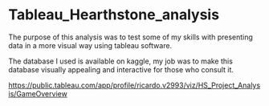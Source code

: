 # Tableau_Hearthstone_analysis



The purpose of this analysis was to test some of my skills with presenting data in a more visual way using tableau software.

The database I used is available on kaggle, my job was to make this database visually appealing and interactive for those who consult it.




https://public.tableau.com/app/profile/ricardo.v2993/viz/HS_Project_Analysis/GameOverview
